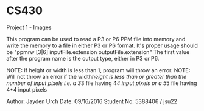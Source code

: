 # CS430
Project 1 - Images

This program can be used to read a P3 or P6 PPM file into memory and write the memory to a file in either P3 or P6 format.
It's proper usage should be "ppmrw [3|6] inputFile.extension outputFile.extension"
The first value after the program name is the output type, either in P3 or P6.

NOTE: If height or width is less than 1, program will throw an error.
NOTE: Will not throw an error if the width*height is less than or greater than the number of input pixels
      i.e. a 3*3 file having 4*4 input pixels or a 5*5 file having 4*4 input pixels

Author: Jayden Urch
Date: 09/16/2016
Student No: 5388406 / jsu22
 
